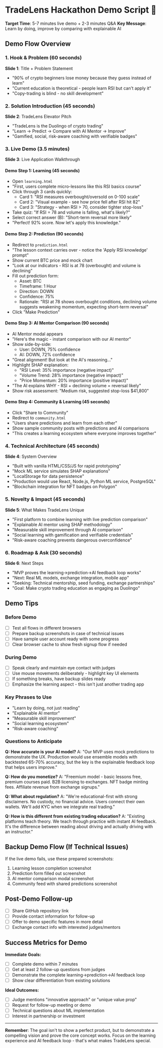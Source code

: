 # TradeLens Hackathon Demo Script 🎯

**Target Time**: 5-7 minutes live demo + 2-3 minutes Q&A
**Key Message**: Learn by doing, improve by comparing with explainable AI

## Demo Flow Overview

### 1. Hook & Problem (60 seconds)
**Slide 1**: Title + Problem Statement
- "90% of crypto beginners lose money because they guess instead of learn"
- "Current education is theoretical - people learn RSI but can't apply it"
- "Copy-trading is blind - no skill development"

### 2. Solution Introduction (45 seconds)
**Slide 2**: TradeLens Elevator Pitch
- "TradeLens is the Duolingo of crypto trading"
- "Learn → Predict → Compare with AI Mentor → Improve"
- "Gamified, social, risk-aware coaching with verifiable badges"

### 3. Live Demo (3.5 minutes)
**Slide 3**: Live Application Walkthrough

#### Demo Step 1: Learning (45 seconds)
- Open `learning.html`
- "First, users complete micro-lessons like this RSI basics course"
- Click through 3 cards quickly:
  - Card 1: "RSI measures overbought/oversold on 0-100 scale"
  - Card 2: "Visual example - see how price fell after RSI hit 82"
  - Card 3: "Strategy - when RSI > 70, consider tighter stop-loss"
- Take quiz: "If RSI = 78 and volume is falling, what's likely?"
- Select correct answer (B): "Short-term reversal more likely"
- "Perfect! 92% score. Now let's apply this knowledge."

#### Demo Step 2: Prediction (90 seconds)
- Redirect to `prediction.html`
- "The lesson context carries over - notice the 'Apply RSI knowledge' prompt"
- Show current BTC price and mock chart
- "Look at our indicators - RSI is at 78 (overbought) and volume is declining"
- Fill out prediction form:
  - Asset: BTC
  - Timeframe: 1 Hour
  - Direction: DOWN
  - Confidence: 75%
  - Rationale: "RSI at 78 shows overbought conditions, declining volume suggests weakening momentum, expecting short-term reversal"
- Click "Make Prediction"

#### Demo Step 3: AI Mentor Comparison (90 seconds)
- AI Mentor modal appears
- "Here's the magic - instant comparison with our AI mentor"
- Show side-by-side:
  - User: DOWN, 75% confidence
  - AI: DOWN, 72% confidence
- "Great alignment! But look at the AI's reasoning..."
- Highlight SHAP explanation:
  - "RSI Level: 35% importance (negative impact)"
  - "Volume Trend: 28% importance (negative impact)"
  - "Price Momentum: 20% importance (positive impact)"
- "The AI explains WHY - RSI + declining volume = reversal likely"
- Show risk assessment: "Medium risk, suggested stop-loss $41,800"

#### Demo Step 4: Community & Learning (45 seconds)
- Click "Share to Community"
- Redirect to `community.html`
- "Users share predictions and learn from each other"
- Show sample community posts with predictions and AI comparisons
- "This creates a learning ecosystem where everyone improves together"

### 4. Technical Architecture (45 seconds)
**Slide 4**: System Overview
- "Built with vanilla HTML/CSS/JS for rapid prototyping"
- "Mock ML service simulates SHAP explanations"
- "LocalStorage for data persistence"
- "Production would use React, Node.js, Python ML service, PostgreSQL"
- "Blockchain integration for NFT badges on Polygon"

### 5. Novelty & Impact (45 seconds)
**Slide 5**: What Makes TradeLens Unique
- "First platform to combine learning with live prediction comparison"
- "Explainable AI mentor using SHAP methodology"
- "Measurable skill improvement through AI comparison"
- "Social learning with gamification and verifiable credentials"
- "Risk-aware coaching prevents dangerous overconfidence"

### 6. Roadmap & Ask (30 seconds)
**Slide 6**: Next Steps
- "MVP proves the learning→prediction→AI feedback loop works"
- "Next: Real ML models, exchange integration, mobile app"
- "Seeking: Technical mentorship, seed funding, exchange partnerships"
- "Goal: Make crypto trading education as engaging as Duolingo"

## Demo Tips

### Before Demo
- [ ] Test all flows in different browsers
- [ ] Prepare backup screenshots in case of technical issues
- [ ] Have sample user account ready with some progress
- [ ] Clear browser cache to show fresh signup flow if needed

### During Demo
- [ ] Speak clearly and maintain eye contact with judges
- [ ] Use mouse movements deliberately - highlight key UI elements
- [ ] If something breaks, have backup slides ready
- [ ] Emphasize the learning aspect - this isn't just another trading app

### Key Phrases to Use
- "Learn by doing, not just reading"
- "Explainable AI mentor"
- "Measurable skill improvement"
- "Social learning ecosystem"
- "Risk-aware coaching"

### Questions to Anticipate

**Q: How accurate is your AI model?**
A: "Our MVP uses mock predictions to demonstrate the UX. Production would use ensemble models with backtested 65-70% accuracy, but the key is the explainable feedback loop that helps users improve."

**Q: How do you monetize?**
A: "Freemium model - basic lessons free, premium courses paid. B2B licensing to exchanges. NFT badge minting fees. Affiliate revenue from exchange signups."

**Q: What about regulation?**
A: "We're educational-first with strong disclaimers. No custody, no financial advice. Users connect their own wallets. We'll add KYC when we integrate real trading."

**Q: How is this different from existing trading education?**
A: "Existing platforms teach theory. We teach through practice with instant AI feedback. It's the difference between reading about driving and actually driving with an instructor."

## Backup Demo Flow (If Technical Issues)

If the live demo fails, use these prepared screenshots:
1. Learning lesson completion screenshot
2. Prediction form filled out screenshot  
3. AI mentor comparison modal screenshot
4. Community feed with shared predictions screenshot

## Post-Demo Follow-up

- [ ] Share GitHub repository link
- [ ] Provide contact information for follow-up
- [ ] Offer to demo specific features in more detail
- [ ] Exchange contact info with interested judges/mentors

## Success Metrics for Demo

**Immediate Goals:**
- [ ] Complete demo within 7 minutes
- [ ] Get at least 2 follow-up questions from judges
- [ ] Demonstrate the complete learning→prediction→AI feedback loop
- [ ] Show clear differentiation from existing solutions

**Ideal Outcomes:**
- [ ] Judge mentions "innovative approach" or "unique value prop"
- [ ] Request for follow-up meeting or demo
- [ ] Technical questions about ML implementation
- [ ] Interest in partnership or investment

---

**Remember**: The goal isn't to show a perfect product, but to demonstrate a compelling vision and prove the core concept works. Focus on the learning experience and AI feedback loop - that's what makes TradeLens special.
